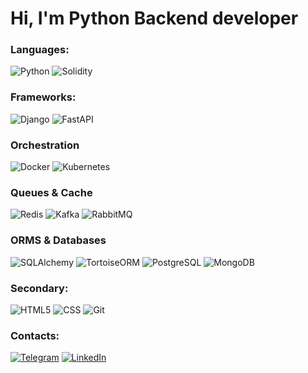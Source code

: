# Hi, I'm Python Backend developer

### Languages:
![Python](https://img.shields.io/badge/-Python-090909?style=for-the-badge&logo=Python&logoColor=FFFF00)
![Solidity](https://img.shields.io/badge/-Solidity-090909?style=for-the-badge&logo=Solidity&logoColor=363636)

### Frameworks:
![Django](https://img.shields.io/badge/-Django-090909?style=for-the-badge&logo=Django&logoColor=006400)
![FastAPI](https://img.shields.io/badge/-FastAPI-090909?style=for-the-badge&logo=FastAPI&logoColor=blue)

### Orchestration
![Docker](https://img.shields.io/badge/-Docker-090909?style=for-the-badge&logo=Docker&logoColor=2496ED)
![Kubernetes](https://img.shields.io/badge/-Kubernetes-090909?style=for-the-badge&logo=Kubernetes&logoColor=326CE5)

### Queues & Cache 
![Redis](https://img.shields.io/badge/-Redis-090909?style=for-the-badge&logo=Redis&logoColor=red)
![Kafka](https://img.shields.io/badge/-ApacheKafka-090909?style=for-the-badge&logo=Kafka&logoColor=fff5ee)
![RabbitMQ](https://img.shields.io/badge/-RabbitMQ-090909?style=for-the-badge&logo=RabbitMQ&logoColor=FF6600)

### ORMS & Databases
![SQLAlchemy](https://img.shields.io/badge/-SQLAlchemy-090909?style=for-the-badge&logo=SQLAlchemy&logoColor=ff6347)
![TortoiseORM](https://img.shields.io/badge/-TortoiseORM-090909?style=for-the-badge&logo=TortoiseORM&logoColor=32CD32)
![PostgreSQL](https://img.shields.io/badge/-PostgreSQL-090909?style=for-the-badge&logo=PostgreSQL&logoColor=4169E1)
![MongoDB](https://img.shields.io/badge/-MongoDB-090909?style=for-the-badge&logo=MongoDB&logoColor=green)

### Secondary:
![HTML5](https://img.shields.io/badge/-HTML-090909?style=for-the-badge&logo=HTML5&logoColor=E34F26)
![CSS](https://img.shields.io/badge/-CSS-090909?style=for-the-badge&logo=CSS3&logoColor=1572B6)
![Git](https://img.shields.io/badge/-Git-090909?style=for-the-badge&logo=Git&logoColor=F05032)

### Contacts: 
[![Telegram](https://img.shields.io/badge/-Telegram-090909?style=for-the-badge&logo=telegram&logoColor=27A0D9)](https://t.me/kirill_python)
[![LinkedIn](https://img.shields.io/badge/-LinkedIn-090909?style=for-the-badge&logo=linkedin&logoColor=007BB6)](https://www.linkedin.com/in/rodkir)

